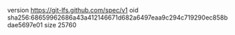 version https://git-lfs.github.com/spec/v1
oid sha256:68659962686a43a412146671d682a6497eaa9c294c719290ec858bdae5697e01
size 25760
